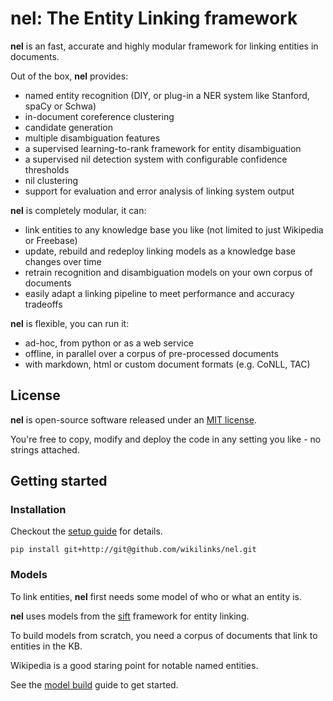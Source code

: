 # nel: The Entity Linking framework

__nel__ is an fast, accurate and highly modular framework for linking entities in documents.

Out of the box, __nel__ provides:

- named entity recognition (DIY, or plug-in a NER system like Stanford, spaCy or Schwa)
- in-document coreference clustering
- candidate generation
- multiple disambiguation features
- a supervised learning-to-rank framework for entity disambiguation
- a supervised nil detection system with configurable confidence thresholds
- nil clustering
- support for evaluation and error analysis of linking system output

__nel__ is completely modular, it can:

- link entities to any knowledge base you like (not limited to just Wikipedia or Freebase)
- update, rebuild and redeploy linking models as a knowledge base changes over time
- retrain recognition and disambiguation models on your own corpus of documents
- easily adapt a linking pipeline to meet performance and accuracy tradeoffs

__nel__ is flexible, you can run it:

- ad-hoc, from python or as a web service
- offline, in parallel over a corpus of pre-processed documents
- with markdown, html or custom document formats (e.g. CoNLL, TAC)

## License

__nel__ is open-source software released under an [MIT license](http://opensource.org/licenses/MIT).

You're free to copy, modify and deploy the code in any setting you like - no strings attached.

## Getting started

### Installation

Checkout the [setup guide](installation.md) for details.

```
pip install git+http://git@github.com/wikilinks/nel.git
```

### Models

To link entities, __nel__ first needs some model of who or what an entity is.

__nel__ uses models from the [sift](https://github.com/wikilinks/sift) framework for entity linking.

To build models from scratch, you need a corpus of documents that link to entities in the KB.

Wikipedia is a good staring point for notable named entities.

See the [model build](guides/models.md) guide to get started.
